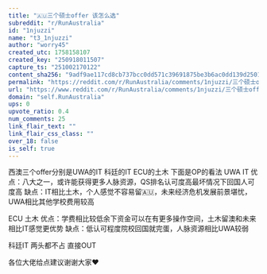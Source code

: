 ```yaml
---
title: "🇦🇺三个硕士offer 该怎么选"
subreddit: "r/RunAustralia"
id: "1njuzzi"
name: "t3_1njuzzi"
author: "worry45"
created_utc: 1758158107
created_key: "250918011507"
capture_ts: "251002170122"
content_sha256: "9adf9ae117cd8cb737bcc0dd571c39691875be3b6ac0dd139d250111f38b18d2"
permalink: "https://reddit.com/r/RunAustralia/comments/1njuzzi/三个硕士offer_该怎么选/"
url: "https://www.reddit.com/r/RunAustralia/comments/1njuzzi/三个硕士offer_该怎么选/"
domain: "self.RunAustralia"
ups: 0
upvote_ratio: 0.4
num_comments: 25
link_flair_text: ""
link_flair_css_class: ""
over_18: false
is_self: true
---
```


西澳三个offer分别是UWA的IT 科廷的IT ECU的土木 下面是OP的看法 UWA IT
优点：八大之一，或许能获得更多人脉资源，QS排名认可度高最坏情况下回国人可度高
缺点：IT相比土木，个人感觉不容易留🇦🇺，未来经济危机发展前景堪忧，UWA相比其他学校费用较高

ECU 土木
优点：学费相比较低余下资金可以在有更多操作空间，土木留澳和未来相比IT感觉更优势
缺点：低认可程度院校回国就完蛋，人脉资源相比UWA较弱

科廷IT 两头都不占 直接OUT

各位大佬给点建议谢谢大家❤️
